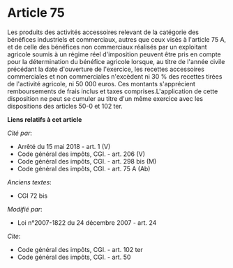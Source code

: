 # Article 75

Les produits des activités accessoires relevant de la catégorie des bénéfices industriels et commerciaux, autres que ceux
visés à l'article 75 A, et de celle des bénéfices non commerciaux réalisés par un exploitant agricole soumis à un régime réel
d'imposition peuvent être pris en compte pour la détermination du bénéfice agricole lorsque, au titre de l'année civile
précédant la date d'ouverture de l'exercice, les recettes accessoires commerciales et non commerciales n'excèdent ni 30 % des
recettes tirées de l'activité agricole, ni 50 000 euros. Ces montants s'apprécient remboursements de frais inclus et taxes
comprises.L'application de cette disposition ne peut se cumuler au titre d'un même exercice avec les dispositions des
articles 50-0 et 102 ter.

**Liens relatifs à cet article**

_Cité par_:

  - Arrêté du 15 mai 2018 - art. 1 (V)
  - Code général des impôts, CGI. - art. 206 (V)
  - Code général des impôts, CGI. - art. 298 bis (M)
  - Code général des impôts, CGI. - art. 75 A (Ab)

_Anciens textes_:

  - CGI 72 bis

_Modifié par_:

  - Loi n°2007-1822 du 24 décembre 2007 - art. 24

_Cite_:

  - Code général des impôts, CGI. - art. 102 ter
  - Code général des impôts, CGI. - art. 50
